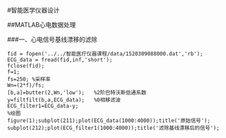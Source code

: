 #智能医学仪器设计

##MATLAB心电数据处理

###一、心电信号基线漂移的滤除
	
	fid = fopen('../../智能医疗仪器课程/data/1520309088000.dat','rb');
	ECG_data = fread(fid,inf,'short');
	fclose(fid);
	f=1;
	fs=250; %采样率
	Wn=(2*f)/fs;
	[b,a]=butter(2,Wn,'low');   %2阶巴特沃斯低通系数
	y=filtfilt(b,a,ECG_data);   %0相移滤波
	ECG_filter1=ECG_data-y;          
	%绘图
	figure(1);subplot(211);plot(ECG_data(1000:4000));title('原始信号');
	subplot(212);plot(ECG_filter1(1000:4000));title('滤除基线漂移后的信号');
